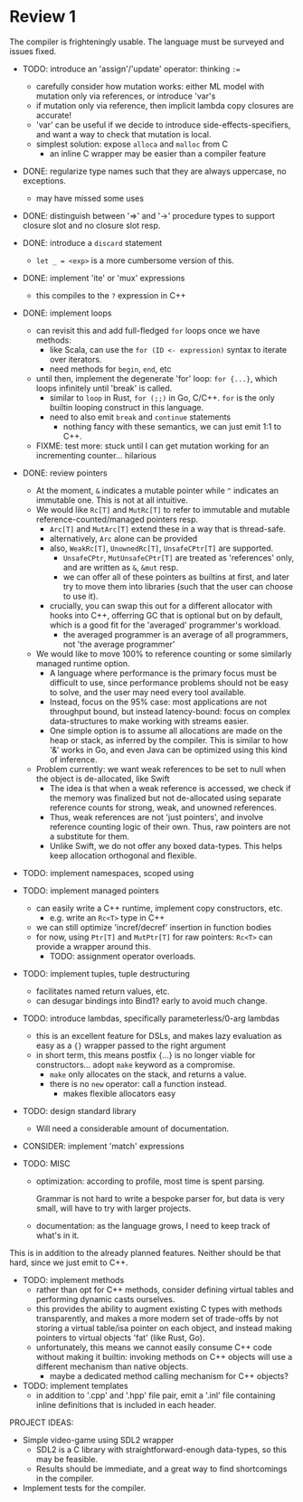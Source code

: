 # Review 1

The compiler is frighteningly usable. The language must be surveyed and issues fixed.

-   TODO: introduce an 'assign'/'update' operator: thinking `:=`
    -   carefully consider how mutation works: either ML model with mutation only via references, or introduce 'var's
    -   if mutation only via reference, then implicit lambda copy closures are accurate!
    -   'var' can be useful if we decide to introduce side-effects-specifiers, and want a way to check that mutation is local.
    -   simplest solution: expose `alloca` and `malloc` from C
        -   an inline C wrapper may be easier than a compiler feature
-   DONE: regularize type names such that they are always uppercase, no exceptions.
    -   may have missed some uses
-   DONE: distinguish between '=>' and '->' procedure types to support closure slot and no closure slot resp.
-   DONE: introduce a `discard` statement
    -   `let _ = <exp>` is a more cumbersome version of this.
-   DONE: implement 'ite' or 'mux' expressions
    -   this compiles to the `?` expression in C++
-   DONE: implement loops
    -   can revisit this and add full-fledged `for` loops once we have methods:
        -   like Scala, can use the `for (ID <- expression)` syntax to iterate over iterators.
        -   need methods for `begin`, `end`, etc
    -   until then, implement the degenerate 'for' loop: `for {...}`, which loops infinitely until 'break' is called.
        -   similar to `loop` in Rust, `for (;;)` in Go, C/C++. `for` is the only builtin looping construct in this language.
        -   need to also emit `break` and `continue` statements
            -   nothing fancy with these semantics, we can just emit 1:1 to C++.
    -   FIXME: test more: stuck until I can get mutation working for an incrementing counter... hilarious

-   DONE: review pointers
    -   At the moment, `&` indicates a mutable pointer while `^` indicates an immutable one. This is not at all intuitive.
    -   We would like `Rc[T]` and `MutRc[T]` to refer to immutable and mutable reference-counted/managed pointers resp.
        -   `Arc[T]` and `MutArc[T]` extend these in a way that is thread-safe.
        -   alternatively, `Arc` alone can be provided
        -   also, `WeakRc[T]`, `UnownedRc[T]`, `UnsafeCPtr[T]` are supported.
            -   `UnsafeCPtr`, `MutUnsafeCPtr[T]` are treated as 'references' only, and are written as `&`, `&mut` resp.
            -   we can offer all of these pointers as builtins at first, and later try to move them into libraries (such that the user can choose to use it).
        -   crucially, you can swap this out for a different allocator with hooks into C++, offerring GC that is optional but on by
            default, which is a good fit for the 'averaged' programmer's workload.
            -   the averaged programmer is an average of all programmers, not 'the average programmer'
    -   We would like to move 100% to reference counting or some similarly managed runtime option.
        -   A language where performance is the primary focus must be difficult to use, since performance problems should not be 
            easy to solve, and the user may need every tool available.
        -   Instead, focus on the 95% case: most applications are not throughput bound, but instead latency-bound: focus on complex
            data-structures to make working with streams easier.
        -   One simple option is to assume all allocations are made on the heap or stack, as inferred by the compiler. 
            This is similar to how '&' works in Go, and even Java can be optimized using this kind of inference.
    -   Problem currently: we want weak references to be set to null when the object is de-allocated, like Swift
        -   The idea is that when a weak reference is accessed, we check if the memory was finalized but not de-allocated using separate 
            reference counts for strong, weak, and unowned references.
        -   Thus, weak references are not 'just pointers', and involve reference counting logic of their own.
            Thus, raw pointers are not a substitute for them.
        -   Unlike Swift, we do not offer any boxed data-types. This helps keep allocation orthogonal and flexible.

-   TODO: implement namespaces, scoped using

-   TODO: implement managed pointers
    -   can easily write a C++ runtime, implement copy constructors, etc.
        -   e.g. write an `Rc<T>` type in C++
    -   we can still optimize 'incref/decref' insertion in function bodies
    -   for now, using `Ptr[T]` and `MutPtr[T]` for raw pointers: `Rc<T>` can provide a wrapper around this.
        -   TODO: assignment operator overloads.

-   TODO: implement tuples, tuple destructuring
    -   facilitates named return values, etc.
    -   can desugar bindings into Bind1? early to avoid much change.

-   TODO: introduce lambdas, specifically parameterless/0-arg lambdas
    -   this is an excellent feature for DSLs, and makes lazy evaluation as easy as a `{}` wrapper passed to the right argument
    -   in short term, this means postfix {...} is no longer viable for constructors... adopt `make` keyword as a compromise.
        -   `make` only allocates on the stack, and returns a value.
        -   there is no `new` operator: call a function instead.
            -   makes flexible allocators easy

-   TODO: design standard library
    -   Will need a considerable amount of documentation.
-   CONSIDER: implement 'match' expressions

-   TODO: MISC
    -   optimization: according to profile, most time is spent parsing. 
    
        Grammar is not hard to write a bespoke parser for, but data is very small, will have to try with larger projects.

    -   documentation: as the language grows, I need to keep track of what's in it.

This is in addition to the already planned features. Neither should be that hard, since we just emit to C++.
-   TODO: implement methods
    -   rather than opt for C++ methods, consider defining virtual tables and performing dynamic casts ourselves.
    -   this provides the ability to augment existing C types with methods transparently, and makes a more modern set of trade-offs by not storing
        a virtual table/isa pointer on each object, and instead making pointers to virtual objects 'fat' (like Rust, Go).
    -   unfortunately, this means we cannot easily consume C++ code without making it builtin: invoking methods on C++ objects will use a different mechanism 
        than native objects. 
        -   maybe a dedicated method calling mechanism for C++ objects?
-   TODO: implement templates
    -   in addition to '.cpp' and '.hpp' file pair, emit a '.inl' file containing inline definitions that is included in each header.

PROJECT IDEAS:
-   Simple video-game using SDL2 wrapper
    -   SDL2 is a C library with straightforward-enough data-types, so this may be feasible.
    -   Results should be immediate, and a great way to find shortcomings in the compiler.
-   Implement tests for the compiler.
